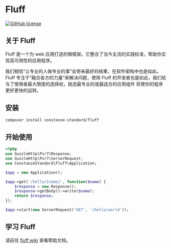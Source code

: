 # Fluff

[![GitHub license](https://img.shields.io/github/license/alienwow/SnowLeopard.svg)](https://github.com/alienwow/SnowLeopard/blob/master/LICENSE)

## 关于 Fluff
Fluff 是一个为 web 应用打造的微框架。它整合了当今主流的实践标准，帮助你实现高可用性的应用程序。

我们相信“让专业的人做专业的事”会带来最好的结果，在软件架构中也是如此。Fluff 专注于”融合各方的力量“来解决问题，使用 Fluff 的开发者也是如此，我们给与了使用者最大限度的选择权，挑选最专业的或最适合的应用组件 将使你的程序更好更快的运转。

## 安装
```bash
composer install constanze-standard/fluff
```

## 开始使用
```php
<?php
use GuzzleHttp\Psr7\Response;
use GuzzleHttp\Psr7\ServerRequest;
use ConstanzeStandard\Fluff\Application;

$app = new Application();

$app->get('/hello/{name}', function($name) {
    $response = new Response();
    $response->getBody()->write($name);
    return $response;
});

$app->start(new ServerRequest('GET', '/hello/world'));
```

## 学习 Fluff
请前往 [fluff wiki](https://github.com/constanze-standard/fluff/wiki) 查看帮助文档。
